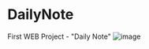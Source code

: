 # DailyNote
First WEB Project - "Daily Note"
![image](https://user-images.githubusercontent.com/70558251/202651913-0686a302-e36d-4e9b-a22e-4e910d6e9759.png)
